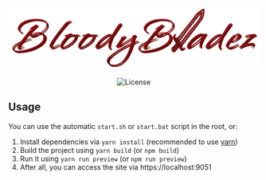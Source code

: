 <div align="center" >
<img 
    alt="BloodyBladez logo" 
    src="./public/logo.webp"
>
<br>

![License](https://img.shields.io/github/license/BloodyBladez/frontend)
</div>

## Usage
You can use the automatic `start.sh` or `start.bat` script in the root, or:
1. Install dependencies via `yarn install` (recommended to use [yarn](https://classic.yarnpkg.com/lang/en/docs/install/))
2. Build the project using `yarn build` (or `npm build`)
3. Run it using `yarn run preview` (or `npm run preview`)
4. After all, you can access the site via https://localhost:9051